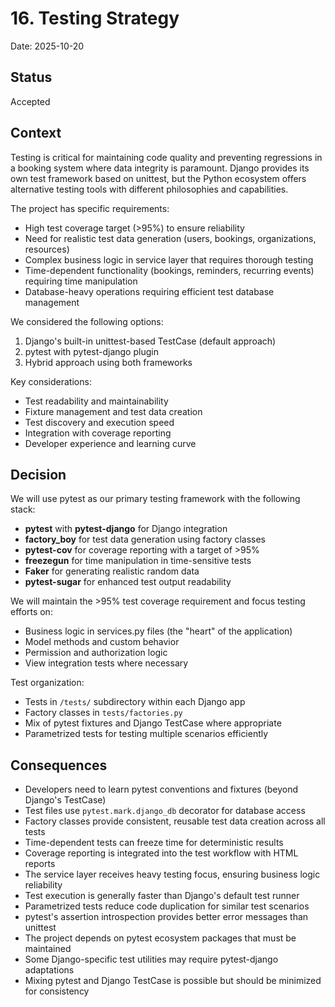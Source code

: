 # 16. Testing Strategy

Date: 2025-10-20

## Status

Accepted

## Context

Testing is critical for maintaining code quality and preventing regressions in a booking system where data integrity is paramount. Django provides its own test framework based on unittest, but the Python ecosystem offers alternative testing tools with different philosophies and capabilities.

The project has specific requirements:
* High test coverage target (>95%) to ensure reliability
* Need for realistic test data generation (users, bookings, organizations, resources)
* Complex business logic in service layer that requires thorough testing
* Time-dependent functionality (bookings, reminders, recurring events) requiring time manipulation
* Database-heavy operations requiring efficient test database management

We considered the following options:
1. Django's built-in unittest-based TestCase (default approach)
2. pytest with pytest-django plugin
3. Hybrid approach using both frameworks

Key considerations:
* Test readability and maintainability
* Fixture management and test data creation
* Test discovery and execution speed
* Integration with coverage reporting
* Developer experience and learning curve

## Decision

We will use pytest as our primary testing framework with the following stack:
* **pytest** with **pytest-django** for Django integration
* **factory_boy** for test data generation using factory classes
* **pytest-cov** for coverage reporting with a target of >95%
* **freezegun** for time manipulation in time-sensitive tests
* **Faker** for generating realistic random data
* **pytest-sugar** for enhanced test output readability

We will maintain the >95% test coverage requirement and focus testing efforts on:
* Business logic in services.py files (the "heart" of the application)
* Model methods and custom behavior
* Permission and authorization logic
* View integration tests where necessary

Test organization:
* Tests in `/tests/` subdirectory within each Django app
* Factory classes in `tests/factories.py`
* Mix of pytest fixtures and Django TestCase where appropriate
* Parametrized tests for testing multiple scenarios efficiently

## Consequences

* Developers need to learn pytest conventions and fixtures (beyond Django's TestCase)
* Test files use `pytest.mark.django_db` decorator for database access
* Factory classes provide consistent, reusable test data creation across all tests
* Time-dependent tests can freeze time for deterministic results
* Coverage reporting is integrated into the test workflow with HTML reports
* The service layer receives heavy testing focus, ensuring business logic reliability
* Test execution is generally faster than Django's default test runner
* Parametrized tests reduce code duplication for similar test scenarios
* pytest's assertion introspection provides better error messages than unittest
* The project depends on pytest ecosystem packages that must be maintained
* Some Django-specific test utilities may require pytest-django adaptations
* Mixing pytest and Django TestCase is possible but should be minimized for consistency
